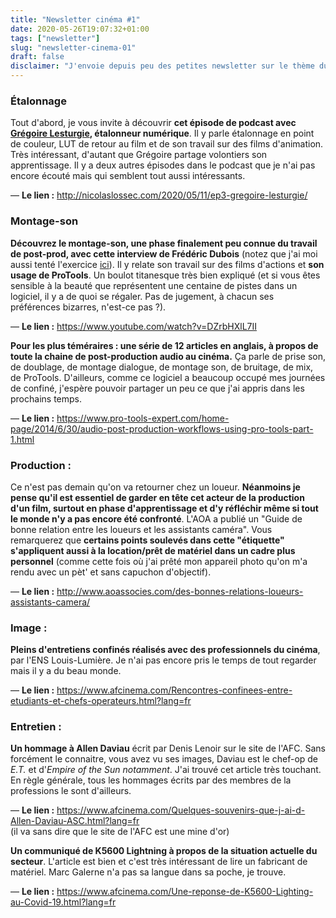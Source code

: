 ```yaml
---
title: "Newsletter cinéma #1"
date: 2020-05-26T19:07:32+01:00
tags: ["newsletter"]
slug: "newsletter-cinema-01"
draft: false
disclaimer: "J'envoie depuis peu des petites newsletter sur le thème du cinéma au résidents actuels et ancien des Ateliers du Cinéma de Beaune. À défaut d'avoir un endroit dédié pour le moment, je vais les publier ici, en différé. Peut-être que certains liens pourront intéresser !"
---
```


### Étalonnage

Tout d'abord, je vous invite à découvrir **cet épisode de podcast avec [Grégoire Lesturgie](https://www.imdb.com/name/nm3439497/), étalonneur numérique**. Il y parle étalonnage en point de couleur, LUT de retour au film et de son travail sur des films d'animation. Très intéressant, d'autant que Grégoire partage volontiers son apprentissage. Il y a deux autres épisodes dans le podcast que je n'ai pas encore écouté mais qui semblent tout aussi intéressants.

— **Le lien :** http://nicolaslossec.com/2020/05/11/ep3-gregoire-lesturgie/

### Montage-son

**Découvrez le montage-son, une phase finalement peu connue du travail de post-prod, avec cette interview de Frédéric Dubois** (notez que j'ai moi aussi tenté l'exercice [ici](https://demaindargile.com/blog/le-montage-son/)). Il y relate son travail sur des films d'actions et **son usage de ProTools**. Un boulot titanesque très bien expliqué (et si vous êtes sensible à la beauté que représentent une centaine de pistes dans un logiciel, il y a de quoi se régaler. Pas de jugement, à chacun ses préférences bizarres, n'est-ce pas ?).  

— **Le lien :** https://www.youtube.com/watch?v=DZrbHXlL7II

**Pour les plus téméraires : une série de 12 articles en anglais, à propos de toute la chaine de post-production audio au cinéma.** Ça parle de prise son, de doublage, de montage dialogue, de montage son, de bruitage, de mix, de ProTools. D'ailleurs, comme ce logiciel a beaucoup occupé mes journées de confiné, j'espère pouvoir partager un peu ce que j'ai appris dans les prochains temps.  

— **Le lien :** https://www.pro-tools-expert.com/home-page/2014/6/30/audio-post-production-workflows-using-pro-tools-part-1.html

### Production :

Ce n'est pas demain qu'on va retourner chez un loueur. **Néanmoins je pense qu'il est essentiel de garder en tête cet acteur de la production d'un film, surtout en phase d'apprentissage et d'y réfléchir même si tout le monde n'y a pas encore été confronté**. L'AOA a publié un "Guide de bonne relation entre les loueurs et les assistants caméra". Vous remarquerez que **certains points soulevés dans cette "étiquette" s'appliquent aussi à la location/prêt de matériel dans un cadre plus personnel** (comme cette fois où j'ai prêté mon appareil photo qu'on m'a rendu avec un pèt' et sans capuchon d'objectif).

— **Le lien :** http://www.aoassocies.com/des-bonnes-relations-loueurs-assistants-camera/

### Image :

**Pleins d'entretiens confinés réalisés avec des professionnels du cinéma**, par l'ENS Louis-Lumière. Je n'ai pas encore pris le temps de tout regarder mais il y a du beau monde.  

— **Le lien :** https://www.afcinema.com/Rencontres-confinees-entre-etudiants-et-chefs-operateurs.html?lang=fr

### Entretien :

**Un hommage à Allen Daviau** écrit par Denis Lenoir sur le site de l'AFC. Sans forcément le connaitre, vous avez vu ses images, Daviau est le chef-op de *E.T.* et d'*Empire of the Sun notamment*. J'ai trouvé cet article très touchant. En règle générale, tous les hommages écrits par des membres de la professions le sont d'ailleurs.  

— **Le lien :** https://www.afcinema.com/Quelques-souvenirs-que-j-ai-d-Allen-Daviau-ASC.html?lang=fr  
(il va sans dire que le site de l'AFC est une mine d'or)

**Un communiqué de K5600 Lightning à propos de la situation actuelle du secteur**. L'article est bien et c'est très intéressant de lire un fabricant de matériel. Marc Galerne n'a pas sa langue dans sa poche, je trouve.  

— **Le lien :** https://www.afcinema.com/Une-reponse-de-K5600-Lighting-au-Covid-19.html?lang=fr
